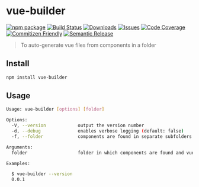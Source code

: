 # vue-builder

[![npm package][npm-img]][npm-url]
[![Build Status][build-img]][build-url]
[![Downloads][downloads-img]][downloads-url]
[![Issues][issues-img]][issues-url]
[![Code Coverage][codecov-img]][codecov-url]
[![Commitizen Friendly][commitizen-img]][commitizen-url]
[![Semantic Release][semantic-release-img]][semantic-release-url]

> To auto-generate vue files from components in a folder

## Install

```bash
npm install vue-builder
```

## Usage

```bash
Usage: vue-builder [options] [folder]

Options:
  -V, --version            output the version number
  -d, --debug              enables verbose logging (default: false)
  -f, --folder             components are found in separate subfolders (default: false)

Arguments:
  folder                   folder in which components are found and vue files will be generated (default: .)

Examples:

  $ vue-builder --version
  0.0.1
```

[build-img]:https://github.com/ryansonshine/typescript-npm-cli-template/actions/workflows/release.yml/badge.svg
[build-url]:https://github.com/siauderman/vue-builder/actions/workflows/release.yml
[downloads-img]:https://img.shields.io/npm/dt/typescript-npm-cli-template
[downloads-url]:https://www.npmtrends.com/vue-builder
[npm-img]:https://img.shields.io/npm/v/typescript-npm-cli-template
[npm-url]:https://www.npmjs.com/package/vue-builder
[issues-img]:https://img.shields.io/github/issues/ryansonshine/typescript-npm-cli-template
[issues-url]:https://github.com/siauderman/vue-builder/issues
[codecov-img]:https://codecov.io/gh/ryansonshine/typescript-npm-cli-template/branch/main/graph/badge.svg
[codecov-url]:https://codecov.io/gh/siauderman/vue-builder
[semantic-release-img]:https://img.shields.io/badge/%20%20%F0%9F%93%A6%F0%9F%9A%80-semantic--release-e10079.svg
[semantic-release-url]:https://github.com/semantic-release/semantic-release
[commitizen-img]:https://img.shields.io/badge/commitizen-friendly-brightgreen.svg
[commitizen-url]:http://commitizen.github.io/cz-cli/
